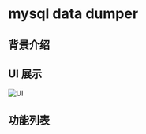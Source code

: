 # mysql data dumper

## 背景介绍

## UI 展示

![UI](https://github.com/rollenholt/mysql-data-dumper/tree/master/img/1.pic.jpg)

## 功能列表
